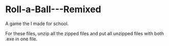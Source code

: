 # Roll-a-Ball---Remixed
A game the I made for school.

For these files, unzip all the zipped files and put all unzipped files with both .exe in one file.
